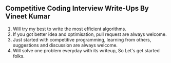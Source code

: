 ## Competitive Coding Interview Write-Ups By Vineet Kumar
1) Will try my best to write the most efficient algorithms.
2) If you got better idea and optimisation, pull request are always welcome.
3) Just started with competitive programming, learning from others, suggestions and discussion are always welcome.
4) Will solve one problem everyday with its writeup, So Let's get started folks.
